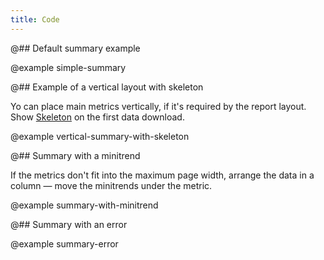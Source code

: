```yaml
---
title: Code
---
```


@## Default summary example

@example simple-summary

@## Example of a vertical layout with skeleton

Yo can place main metrics vertically, if it's required by the report layout. Show [Skeleton](/components/skeleton/) on the first data download.

@example vertical-summary-with-skeleton

@## Summary with a minitrend

If the metrics don't fit into the maximum page width, arrange the data in a column — move the minitrends under the metric.

@example summary-with-minitrend

@## Summary with an error

@example summary-error
